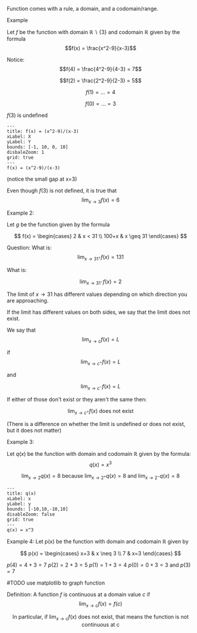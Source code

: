 

Function comes with a rule, a domain, and a codomain/range. 

Example

Let $f$ be the function with domain $\mathbb{R}\backslash\{3\}$ and codomain $\mathbb{R}$ given by the formula $$f(x) = \frac{x^2-9}{x-3}$$

Notice: $$f(4) = \frac{4^2-9}{4-3} = 7$$

 $$f(2) = \frac{2^2-9}{2-3} = 5$$

$$f(1) = \ldots = 4$$

$$f(0) = \ldots = 3$$

$f(3)$ is undefined 

```functionplot
---
title: f(x) = (x^2-9)/(x-3)
xLabel: X
yLabel: Y
bounds: [-1, 10, 0, 10]
disbaleZoom: 1
grid: true
---
f(x) = (x^2-9)/(x-3)
```

(notice the small gap at x=3)

Even though $f(3)$ is not defined, it is true that $$\lim_{x\to3}f(x)=6$$

Example 2:

Let $g$ be the function given by the formula 

$$
f(x) = \begin{cases} 
          2 & x < 31 \\
          100+x & x \geq 31
       \end{cases}
$$

Question: What is: $$\lim_{x\to31^{+}}f(x) = 131$$

What is:

$$\lim_{x\to31^{-}}f(x) = 2$$

The limit of $x\to31$ has different values depending on which direction you are approaching. 

If the limit has different values on both sides, we say that the limit does not exist.

We say that $$\lim_{x\to c} f(x) = L$$

 if $$\lim_{x\to c^{+}} f(x) = L$$

 and 

$$\lim_{x\to c^{-}} f(x) = L$$

If either of those don't exist or they aren't the same then: 

$$\lim_{x\to c^{+}} f(x) \text{ does not exist} $$

(There is a difference on whether the limit is undefined or does not exist, but it does not matter)

Example 3:

Let $q(x)$ be the function with domain and codomain $\mathbb{R}$ given by the formula: $$q(x) = x^3$$

$$\lim_{x\to2} q(x) = 8\text{ because }\lim_{x\to2^{+}}q(x) = 8 \text{ and }\lim_{x\to2^{-}}q(x) = 8 $$

```functionplot
---
title: q(x)
xLabel: x
yLabel: y
bounds: [-10,10,-10,10]
disableZoom: false
grid: true
---
q(x) = x^3
```

Example 4: 
Let p(x) be the function with domain and codomain $\mathbb{R}$ given by 

$$
p(x) = \begin{cases} 
          x+3 & x \neq 3 \\
          7 & x=3
       \end{cases}
$$

$p(4)=4+3=7$
$p(2)=2+3=5$
$p(1)=1+3=4$
$p(0)=0+3=3$
and $p(3)=7$ 

#TODO use matplotlib to graph function 

Definition: A function $f$ is continuous at a domain value $c$ if $$\lim_{x\to c} f(x)= f(c)$$

 $$ \text{In particular, if }\lim_{x\to c} f(x) \text{ does not exist, that means the function is not continuous at c}$$
